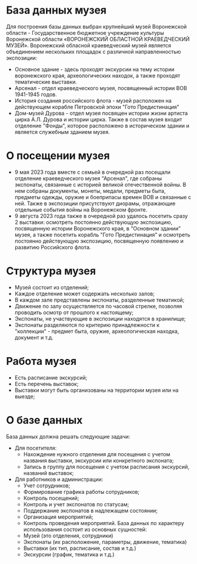 # База данных музея
  Для построения базы данных выбран крупнейший музей Воронежской области - Государственное бюджетное учреждение культуры Воронежской области «ВОРОНЕЖСКИЙ ОБЛАСТНОЙ КРАЕВЕДЧЕСКИЙ МУЗЕЙ». 
  Воронежский обласной краеведческий музей является объединением нескольких площадок с различной направленностью экспозиции:
  * Основное здание - здесь проходят экскурсии на тему истории воронежского края, археологических находок, а также проходят тематические выставки.
  * Арсенал - отдел краеведческого музея, посвященный истории ВОВ 1941-1945 годов.
  * История создания российского флота - музей расположен на действующем корабле Петровской эпохи "Гото Предистинация"
  * Дом-музей Дурова - отдел музея посвящен истории жизни артиста цирка А.Л. Дурова и истории цирка.
  Также в состав музея входит отделение "Фонды", которое расположено в историческом здании и является служебным зданием музея.
# О посещении музея
  * 9 мая 2023 года вместе с семьей в очередной раз посещали отделение краеведческого музея "Арсенал", где собраны экспонаты, связанные с историей великой отечественной войны. В нем собраны документы, монеты, медали, предметы быта, предметы одежды, оружие и боеприпасы времен ВОВ и связанные с ней. Также в экспозиции присутствуют диорамы, отражающие отдельные события войны на Воронежском фронте.
  * 9 августа 2023 года также в очередной раз удалось посетить сразу 2 выставки: осмотреть постоянно действующую экспозицию, посвященную истории Воронежского края, в "Основном здании" музея, а также посетить корабль "Гото Предистинация" и осмотреть постоянно действующую экспозицию, посвященную появлению и развитию Российского флота.
# Структура музея
  * Музей состоит из отделений;
  * Каждое отделение может содержать несколько залов;
  * В каждом зале представлены экспонаты, разделенные тематикой;
  * Движение по залу осуществляется по часовой стрелке, позволяя проводить осмотр от прошлого к настоящему;
  * Экспонаты, не участвующие в экспозиции находятся в хранилище;
  * Экспонаты разделяются по критерию принадлежности к "коллекции" - предмет быта, оружие, археологическая находка, документ и т.д.
# Работа музея
  * Есть расписание экскурсий;
  * Есть перечень выставок;
  * Выставки могут быть организованы на территории музея или на выезде;
# О базе данных
  База данных должна решать следующие задачи:
  * Для посетителя:
    * Нахождение нужного отделения для посещения с учетом названия выставки, экскурсии или конкретного экспоната;
    * Запись в группу для посещения с учетом расписания экскурсий, названий выставок;
* Для работников и администрации:
    * Учет сотрудников;
    * Формирование графика работы сотрудников;
    * Контроль посещений;
    * Контроль и учет экспонатов по статусам;
    * Поддержание экспонатов в надлежащем состоянии;
    * Организация мероприятий;
    * Контроль проведения мероприятий.
    База данных по характеру использования состоит из основных сущностей:
    * Музей (это отделения, сотрудники)
    * Экспонаты (их расположение, параметры, движение, тематика)
    * Выставки (их тип, расписание, состав и т.д.)
    * Экскурсии (график, тематика и т.д.)


 
